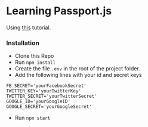 # Learning Passport.js

Using [this](https://scotch.io/tutorials/easy-node-authentication-setup-and-local) tutorial.


### Installation

- Clone this Repo
- Run `npm install`
- Create the file `.env` in the root of the project folder.
- Add the following lines with your id and secret keys

```FB_ID='yourFacebookID'
FB_SECRET='yourFacebookSecret'
TWITTER_KEY='yourTwitterKey'
TWITTER_SECRET='yourTwitterSecret'
GOOGLE_ID='yourGoogleID'
GOOGLE_SECRET='yourGoogleSecret'
```

- Run `npm start`
